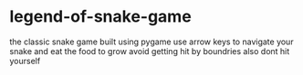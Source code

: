 # legend-of-snake-game
the classic snake game
built using pygame
use arrow keys to navigate your snake
and eat the food to grow
avoid getting hit by boundries 
also dont hit yourself
